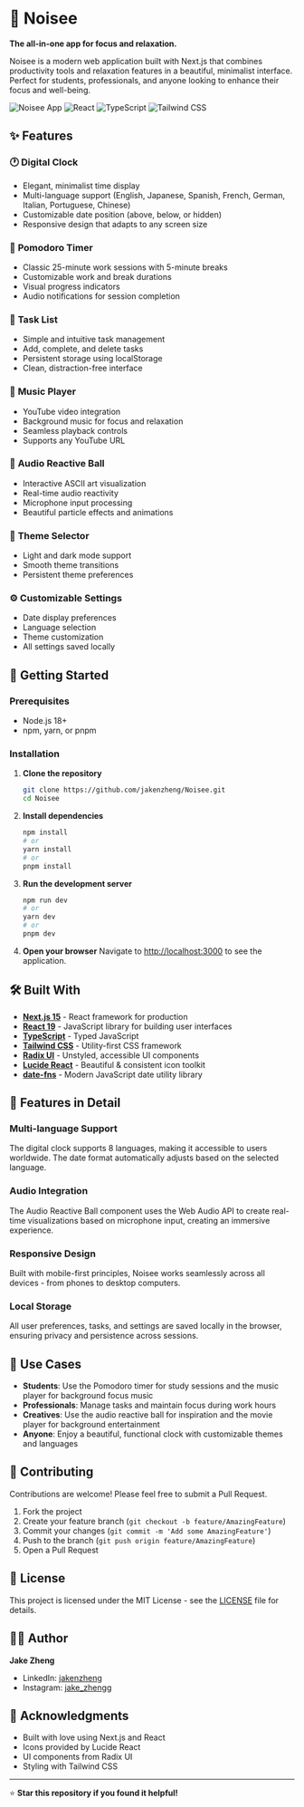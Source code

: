 # 🎵 Noisee

**The all-in-one app for focus and relaxation.**

Noisee is a modern web application built with Next.js that combines productivity tools and relaxation features in a beautiful, minimalist interface. Perfect for students, professionals, and anyone looking to enhance their focus and well-being.

![Noisee App](https://img.shields.io/badge/Next.js-15.2.4-black?style=for-the-badge&logo=next.js)
![React](https://img.shields.io/badge/React-19-blue?style=for-the-badge&logo=react)
![TypeScript](https://img.shields.io/badge/TypeScript-5-blue?style=for-the-badge&logo=typescript)
![Tailwind CSS](https://img.shields.io/badge/Tailwind_CSS-3.4.17-38B2AC?style=for-the-badge&logo=tailwind-css)

## ✨ Features

### 🕐 **Digital Clock**
- Elegant, minimalist time display
- Multi-language support (English, Japanese, Spanish, French, German, Italian, Portuguese, Chinese)
- Customizable date position (above, below, or hidden)
- Responsive design that adapts to any screen size

### 🍅 **Pomodoro Timer**
- Classic 25-minute work sessions with 5-minute breaks
- Customizable work and break durations
- Visual progress indicators
- Audio notifications for session completion

### 📝 **Task List**
- Simple and intuitive task management
- Add, complete, and delete tasks
- Persistent storage using localStorage
- Clean, distraction-free interface

### 🎵 **Music Player**
- YouTube video integration
- Background music for focus and relaxation
- Seamless playback controls
- Supports any YouTube URL

### 🎨 **Audio Reactive Ball**
- Interactive ASCII art visualization
- Real-time audio reactivity
- Microphone input processing
- Beautiful particle effects and animations

### 🌙 **Theme Selector**
- Light and dark mode support
- Smooth theme transitions
- Persistent theme preferences

### ⚙️ **Customizable Settings**
- Date display preferences
- Language selection
- Theme customization
- All settings saved locally

## 🚀 Getting Started

### Prerequisites
- Node.js 18+ 
- npm, yarn, or pnpm

### Installation

1. **Clone the repository**
   ```bash
   git clone https://github.com/jakenzheng/Noisee.git
   cd Noisee
   ```

2. **Install dependencies**
   ```bash
   npm install
   # or
   yarn install
   # or
   pnpm install
   ```

3. **Run the development server**
   ```bash
   npm run dev
   # or
   yarn dev
   # or
   pnpm dev
   ```

4. **Open your browser**
   Navigate to [http://localhost:3000](http://localhost:3000) to see the application.

## 🛠️ Built With

- **[Next.js 15](https://nextjs.org/)** - React framework for production
- **[React 19](https://reactjs.org/)** - JavaScript library for building user interfaces
- **[TypeScript](https://www.typescriptlang.org/)** - Typed JavaScript
- **[Tailwind CSS](https://tailwindcss.com/)** - Utility-first CSS framework
- **[Radix UI](https://www.radix-ui.com/)** - Unstyled, accessible UI components
- **[Lucide React](https://lucide.dev/)** - Beautiful & consistent icon toolkit
- **[date-fns](https://date-fns.org/)** - Modern JavaScript date utility library

## 📱 Features in Detail

### Multi-language Support
The digital clock supports 8 languages, making it accessible to users worldwide. The date format automatically adjusts based on the selected language.

### Audio Integration
The Audio Reactive Ball component uses the Web Audio API to create real-time visualizations based on microphone input, creating an immersive experience.

### Responsive Design
Built with mobile-first principles, Noisee works seamlessly across all devices - from phones to desktop computers.

### Local Storage
All user preferences, tasks, and settings are saved locally in the browser, ensuring privacy and persistence across sessions.

## 🎯 Use Cases

- **Students**: Use the Pomodoro timer for study sessions and the music player for background focus music
- **Professionals**: Manage tasks and maintain focus during work hours
- **Creatives**: Use the audio reactive ball for inspiration and the movie player for background entertainment
- **Anyone**: Enjoy a beautiful, functional clock with customizable themes and languages

## 🤝 Contributing

Contributions are welcome! Please feel free to submit a Pull Request.

1. Fork the project
2. Create your feature branch (`git checkout -b feature/AmazingFeature`)
3. Commit your changes (`git commit -m 'Add some AmazingFeature'`)
4. Push to the branch (`git push origin feature/AmazingFeature`)
5. Open a Pull Request

## 📄 License

This project is licensed under the MIT License - see the [LICENSE](LICENSE) file for details.

## 👨‍💻 Author

**Jake Zheng**
- LinkedIn: [jakenzheng](https://www.linkedin.com/in/jakenzheng)
- Instagram: [jake_zhengg](https://www.instagram.com/jake_zhengg/)

## 🙏 Acknowledgments

- Built with love using Next.js and React
- Icons provided by Lucide React
- UI components from Radix UI
- Styling with Tailwind CSS

---

⭐ **Star this repository if you found it helpful!**
